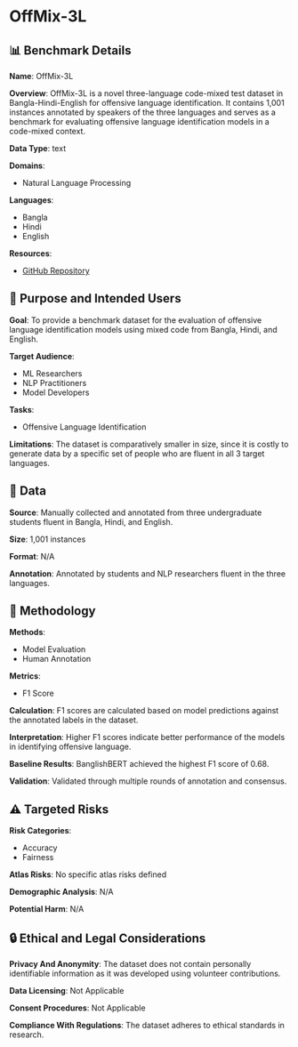 # OffMix-3L

## 📊 Benchmark Details

**Name**: OffMix-3L

**Overview**: OffMix-3L is a novel three-language code-mixed test dataset in Bangla-Hindi-English for offensive language identification. It contains 1,001 instances annotated by speakers of the three languages and serves as a benchmark for evaluating offensive language identification models in a code-mixed context.

**Data Type**: text

**Domains**:
- Natural Language Processing

**Languages**:
- Bangla
- Hindi
- English

**Resources**:
- [GitHub Repository](https://github.com/LanguageTechnologyLab/OffMix-3L)

## 🎯 Purpose and Intended Users

**Goal**: To provide a benchmark dataset for the evaluation of offensive language identification models using mixed code from Bangla, Hindi, and English.

**Target Audience**:
- ML Researchers
- NLP Practitioners
- Model Developers

**Tasks**:
- Offensive Language Identification

**Limitations**: The dataset is comparatively smaller in size, since it is costly to generate data by a specific set of people who are fluent in all 3 target languages.

## 💾 Data

**Source**: Manually collected and annotated from three undergraduate students fluent in Bangla, Hindi, and English.

**Size**: 1,001 instances

**Format**: N/A

**Annotation**: Annotated by students and NLP researchers fluent in the three languages.

## 🔬 Methodology

**Methods**:
- Model Evaluation
- Human Annotation

**Metrics**:
- F1 Score

**Calculation**: F1 scores are calculated based on model predictions against the annotated labels in the dataset.

**Interpretation**: Higher F1 scores indicate better performance of the models in identifying offensive language.

**Baseline Results**: BanglishBERT achieved the highest F1 score of 0.68.

**Validation**: Validated through multiple rounds of annotation and consensus.

## ⚠️ Targeted Risks

**Risk Categories**:
- Accuracy
- Fairness

**Atlas Risks**:
No specific atlas risks defined

**Demographic Analysis**: N/A

**Potential Harm**: N/A

## 🔒 Ethical and Legal Considerations

**Privacy And Anonymity**: The dataset does not contain personally identifiable information as it was developed using volunteer contributions.

**Data Licensing**: Not Applicable

**Consent Procedures**: Not Applicable

**Compliance With Regulations**: The dataset adheres to ethical standards in research.
